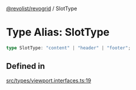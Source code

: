 [@revolist/revogrid](README.md) / SlotType

# Type Alias: SlotType

```ts
type SlotType: "content" | "header" | "footer";
```

## Defined in

[src/types/viewport.interfaces.ts:19](https://github.com/revolist/revogrid/blob/32c6316d328fcc561520e19c2a4b987d1e8a85d2/src/types/viewport.interfaces.ts#L19)
